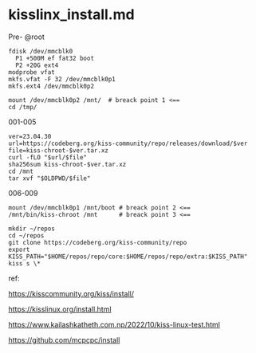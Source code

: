 # kisslinx_install.md

Pre-
@root
```
fdisk /dev/mmcblk0
  P1 +500M ef fat32 boot
  P2 +20G ext4
modprobe vfat
mkfs.vfat -F 32 /dev/mmcblk0p1
mkfs.ext4 /dev/mmcblk0p2

mount /dev/mmcblk0p2 /mnt/  # breack point 1 <==
cd /tmp/
```
001-005
```
ver=23.04.30
url=https://codeberg.org/kiss-community/repo/releases/download/$ver
file=kiss-chroot-$ver.tar.xz
curl -fLO "$url/$file"
sha256sum kiss-chroot-$ver.tar.xz
cd /mnt
tar xvf "$OLDPWD/$file"
```
006-009
```
mount /dev/mmcblk0p1 /mnt/boot # breack point 2 <==
/mnt/bin/kiss-chroot /mnt      # breack point 3 <==

mkdir ~/repos
cd ~/repos
git clone https://codeberg.org/kiss-community/repo
export KISS_PATH="$HOME/repos/repo/core:$HOME/repos/repo/extra:$KISS_PATH"
kiss s \*

```



ref:

https://kisscommunity.org/kiss/install/

https://kisslinux.org/install.html

https://www.kailashkatheth.com.np/2022/10/kiss-linux-test.html

https://github.com/mcpcpc/install
